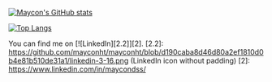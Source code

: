 
[![Maycon's GitHub stats](https://github-readme-stats.vercel.app/api?username=mayconht)](https://github.com/anuraghazra/github-readme-stats)

[![Top Langs](https://github-readme-stats.vercel.app/api/top-langs/?username=mayconht&langs_count=8)](https://github.com/anuraghazra/github-readme-stats)


You can find me on [![LinkedIn][2.2]][2].
[2.2]: https://github.com/mayconht/mayconht/blob/d190caba8d46d80a2ef1810d0b4e81b510de31a1/linkedin-3-16.png (LinkedIn icon without padding)
[2]: https://www.linkedin.com/in/maycondss/
